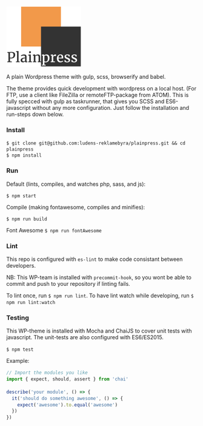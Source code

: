 ![Preview](./assets/images/Group.png)

A plain Wordpress theme with gulp, scss, browserify and babel.

The theme provides quick development with wordpress on a local host. (For FTP, use a client like FileZilla or remoteFTP-package from ATOM). This is fully specced with gulp as taskrunner, that gives you SCSS and ES6-javascript without any more configuration. Just follow the installation and run-steps down below.

### Install
```
$ git clone git@github.com:ludens-reklamebyra/plainpress.git && cd plainpress
$ npm install
```

### Run
Default (lints, compiles, and watches php, sass, and js):
```
$ npm start
```
Compile (making fontawesome, compiles and minifies):
```
$ npm run build
```
Font Awesome
`$ npm run fontAwesome`

### Lint
This repo is configured with `es-lint` to make code consistant between developers.

NB: This WP-team is installed with `precommit-hook`, so you wont be able to commit and push to your repository if linting fails.

To lint once, run `$ npm run lint`.
To have lint watch while developing, run `$ npm run lint:watch`

### Testing

This WP-theme is installed with Mocha and ChaiJS to cover unit tests with javascript. The unit-tests are also configured with ES6/ES2015.

`$ npm test`

Example:

```js
// Import the modules you like
import { expect, should, assert } from 'chai'

describe('your module', () => {
  it('should do something awesome', () => {
    expect('awesome').to.equal('awesome')
  })
})
```

